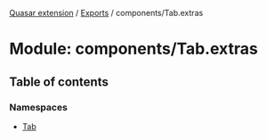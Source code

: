[Quasar extension](../index.md) / [Exports](../modules.md) / components/Tab.extras

# Module: components/Tab.extras

## Table of contents

### Namespaces

- [Tab](components_Tab_extras.Tab.md)
